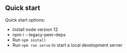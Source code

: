 ## Quick start

Quick start options:

- Install node version 12
- npm i --legacy-peer-deps
- Run `npm install`
- Run `npm run serve` to start a local development server

